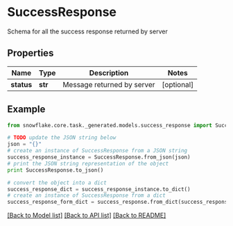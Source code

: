# SuccessResponse

Schema for all the success response returned by server

## Properties
Name | Type | Description | Notes
------------ | ------------- | ------------- | -------------
**status** | **str** | Message returned by server | [optional] 

## Example

```python
from snowflake.core.task._generated.models.success_response import SuccessResponse

# TODO update the JSON string below
json = "{}"
# create an instance of SuccessResponse from a JSON string
success_response_instance = SuccessResponse.from_json(json)
# print the JSON string representation of the object
print SuccessResponse.to_json()

# convert the object into a dict
success_response_dict = success_response_instance.to_dict()
# create an instance of SuccessResponse from a dict
success_response_form_dict = success_response.from_dict(success_response_dict)
```
[[Back to Model list]](../README.md#documentation-for-models) [[Back to API list]](../README.md#documentation-for-api-endpoints) [[Back to README]](../README.md)


